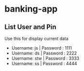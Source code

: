 # banking-app

## List User and Pin
Use this for display current data

- Username: js | Password : 1111
- Username: ds | Password : 2222
- Username: stw | Password : 3333
- Username: ss | Password : 4444
